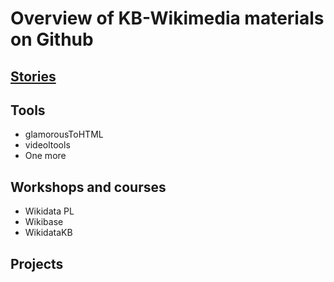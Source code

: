 # Overview of KB-Wikimedia materials on Github

## [Stories](https://kbnlwikimedia.github.io/stories/index.html)

## Tools
* glamorousToHTML
* videoltools
* One more


## Workshops and courses
* Wikidata PL 
* Wikibase
* WikidataKB

## Projects


